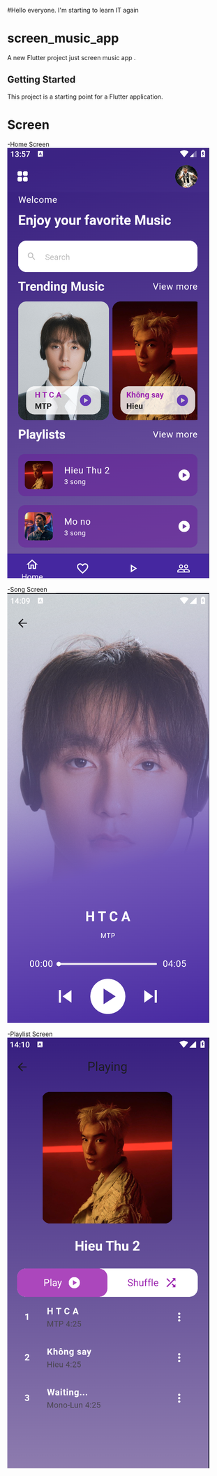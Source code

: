 #Hello everyone. I'm starting to learn IT again
# screen_music_app

A new Flutter project just screen music app .

## Getting Started

This project is a starting point for a Flutter application.

# Screen
-Home Screen
![Home Screen](assets/images/homeScreen.png)

-Song Screen
![Song Screen](assets/images/songScreen.png)

-Playlist Screen
![Playlist Screen](assets/images/playListScreen.png)
